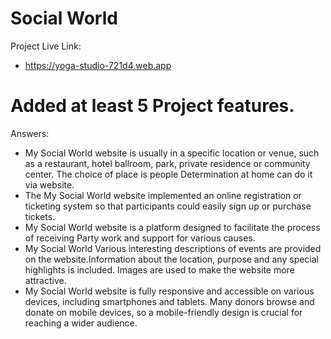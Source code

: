 # Social World

Project Live Link:
 - https://yoga-studio-721d4.web.app

# Added at least 5 Project features.

Answers:
 - My Social World website is usually in a specific location or venue, such as a restaurant, hotel ballroom, park, private residence or community center. The choice of place is people Determination at home can do it via website.
 - The My Social World website implemented an online registration or ticketing system so that participants could easily sign up or purchase tickets.
 - My Social World website is a platform designed to facilitate the process of receiving Party work and support for various causes.
 - My Social World Various interesting descriptions of events are provided on the website.Information about the location, purpose and any special highlights is included. Images are used to make the website more attractive.
 - My Social World website is fully responsive and accessible on various devices, including smartphones and tablets. Many donors browse and donate on mobile devices, so a mobile-friendly design is crucial for reaching a wider audience.
